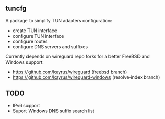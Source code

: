 ## tuncfg

A package to simplify TUN adapters configuration:
* create TUN interface
* configure TUN interface
* configure routes
* configure DNS servers and suffixes

Currently depends on wireguard repo forks for a better FreeBSD and Windows support:
* https://github.com/kayrus/wireguard (freebsd branch)
* https://github.com/kayrus/wireguard-windows (resolve-index branch)

## TODO

* IPv6 support
* Suport Windows DNS suffix search list
